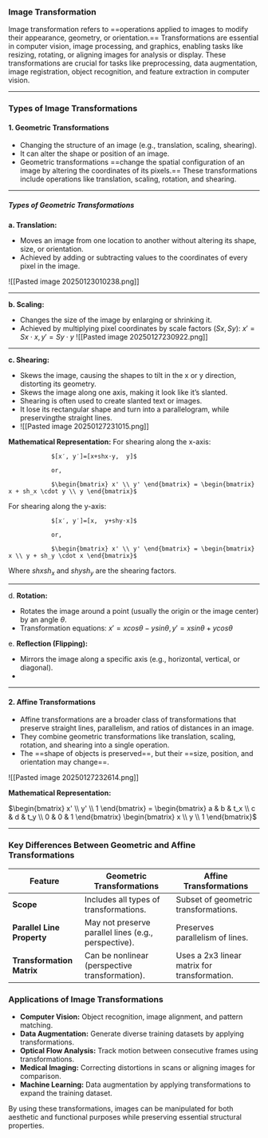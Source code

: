 
### **Image Transformation**

Image transformation refers to ==operations applied to images to modify their appearance, geometry, or orientation.== Transformations are essential in computer vision, image processing, and graphics, enabling tasks like resizing, rotating, or aligning images for analysis or display.
These transformations are crucial for tasks like preprocessing, data augmentation, image registration, object recognition, and feature extraction in computer vision.

---

### **Types of Image Transformations**

#### **1. Geometric Transformations**

- Changing the structure of an image (e.g., translation, scaling, shearing).
- It can alter the shape or position of an image.
- Geometric transformations ==change the spatial configuration of an image by altering the coordinates of its pixels.== These transformations include operations like translation, scaling, rotation, and shearing.

---

##### **Types of Geometric Transformations**

**a. Translation:**

- Moves an image from one location to another without altering its shape, size, or orientation.
- Achieved by adding or subtracting values to the coordinates of every pixel in the image.

![[Pasted image 20250123010238.png]]

---

**b. Scaling:**

- Changes the size of the image by enlarging or shrinking it.
- Achieved by multiplying pixel coordinates by scale factors $(Sx, Sy)$:
				$x′=Sx⋅x,  y′=Sy⋅y$
![[Pasted image 20250127230922.png]]

---

**c. Shearing:**

- Skews the image, causing the shapes to tilt in the x or y direction, distorting its geometry.
- Skews the image along one axis, making it look like it’s slanted.
- Shearing is often used to create slanted text or images.
- It lose its rectangular shape and turn into a parallelogram, while preservingthe straight lines.
- ![[Pasted image 20250127231015.png]]

**Mathematical Representation:** For shearing along the x-axis:

				$[x′, y′]=[x+shx⋅y,  y]$
				
				or, 
				
				$\begin{bmatrix} x' \\ y' \end{bmatrix} = \begin{bmatrix} x + sh_x \cdot y \\ y \end{bmatrix}$

For shearing along the y-axis:

				$[x′, y′]=[x,  y+shy⋅x]$
				
				or, 
				
				$\begin{bmatrix} x' \\ y' \end{bmatrix} = \begin{bmatrix} x \\ y + sh_y \cdot x \end{bmatrix}$

Where $shxsh_x$ and $shysh_y$ are the shearing factors.

<hr>

d. **Rotation:**
- Rotates the image around a point (usually the origin or the image center) by an angle $\theta$.
- Transformation equations:
		$x′= x cos⁡θ − y sin⁡θ,  y′ = x sin⁡θ + ycos⁡θ$

e. **Reflection (Flipping):**
- Mirrors the image along a specific axis (e.g., horizontal, vertical, or diagonal).
- 
---

#### **2. Affine Transformations**

- Affine transformations are a broader class of transformations that preserve straight lines, parallelism, and ratios of distances in an image. 
- They combine geometric transformations like translation, scaling, rotation, and shearing into a single operation.
- The ==shape of objects is preserved==, but their ==size, position, and orientation may change==.

![[Pasted image 20250127232614.png]]

**Mathematical Representation:** 

$\begin{bmatrix} x' \\ y' \\ 1 \end{bmatrix} = \begin{bmatrix} a & b & t_x \\ c & d & t_y \\ 0 & 0 & 1 \end{bmatrix} \begin{bmatrix} x \\ y \\ 1 \end{bmatrix}$
	 
---
### **Key Differences Between Geometric and Affine Transformations**

| Feature                    | Geometric Transformations                            | Affine Transformations                       |
| -------------------------- | ---------------------------------------------------- | -------------------------------------------- |
| **Scope**                  | Includes all types of transformations.               | Subset of geometric transformations.         |
| **Parallel Line Property** | May not preserve parallel lines (e.g., perspective). | Preserves parallelism of lines.              |
| **Transformation Matrix**  | Can be nonlinear (perspective transformation).       | Uses a 2x3 linear matrix for transformation. |
### **Applications of Image Transformations**

- **Computer Vision:** Object recognition, image alignment, and pattern matching.
- **Data Augmentation:** Generate diverse training datasets by applying transformations.
- **Optical Flow Analysis:** Track motion between consecutive frames using transformations.
- **Medical Imaging:** Correcting distortions in scans or aligning images for comparison.
- **Machine Learning:** Data augmentation by applying transformations to expand the training dataset.

By using these transformations, images can be manipulated for both aesthetic and functional purposes while preserving essential structural properties.